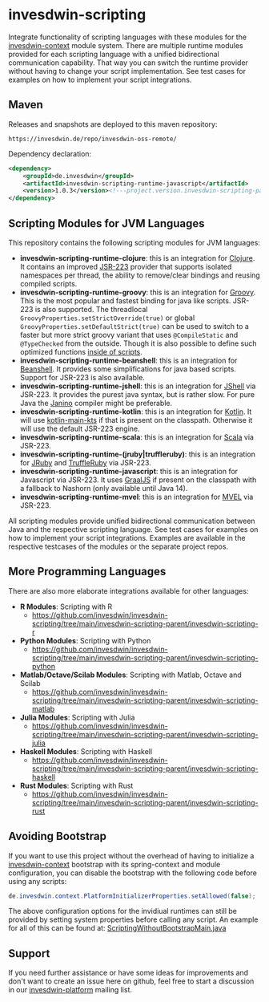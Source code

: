 # invesdwin-scripting

Integrate functionality of scripting languages with these modules for the [invesdwin-context](https://github.com/subes/invesdwin-context) module system. There are multiple runtime modules provided for each scripting language with a unified bidirectional communication capability. That way you can switch the runtime provider without having to change your script implementation. See test cases for examples on how to implement your script integrations.

## Maven

Releases and snapshots are deployed to this maven repository:
```
https://invesdwin.de/repo/invesdwin-oss-remote/
```

Dependency declaration:
```xml
<dependency>
	<groupId>de.invesdwin</groupId>
	<artifactId>invesdwin-scripting-runtime-javascript</artifactId>
	<version>1.0.3</version><!---project.version.invesdwin-scripting-parent-->
</dependency>
```

## Scripting Modules for JVM Languages

This repository contains the following scripting modules for JVM languages:

- **invesdwin-scripting-runtime-clojure**: this is an integration for [Clojure](https://clojure.org/). It contains an improved [JSR-223](https://github.com/cnuernber/dtype-next/issues/52#issuecomment-1013689212) provider that supports isolated namespaces per thread, the ability to remove/clear bindings and reusing compiled scripts.
- **invesdwin-scripting-runtime-groovy**: this is an integration for [Groovy](https://groovy-lang.org/integrating.html). This is the most popular and fastest binding for java like scripts. JSR-223 is also supported. The threadlocal `GroovyProperties.setStrictOverride(true)` or global `GroovyProperties.setDefaultStrict(true)` can be used to switch to a faster but more strict groovy variant that uses `@CompileStatic` and `@TypeChecked` from the outside. Though it is also possible to define such optimized functions [inside of scripts](https://github.com/invesdwin/invesdwin-context/blob/master/invesdwin-context-parent/invesdwin-context-groovy/src/test/java/de/invesdwin/context/groovy/tests/hello/FileStrictHelloWorldScript.groovy).
- **invesdwin-scripting-runtime-beanshell**: this is an integration for [Beanshell](https://github.com/beanshell/beanshell). It provides some simplifications for java based scripts. Support for JSR-223 is also available.
- **invesdwin-scripting-runtime-jshell**: this is an integration for [JShell](https://github.com/dmac100/JShellScriptEngine) via JSR-223. It provides the purest java syntax, but is rather slow. For pure Java the [Janino](http://janino-compiler.github.io/janino/) compiler might be preferable.
- **invesdwin-scripting-runtime-kotlin**: this is an integration for [Kotlin](https://github.com/Kotlin/kotlin-script-examples). It will use [kotlin-main-kts](https://github.com/Kotlin/kotlin-script-examples/blob/master/jvm/main-kts/MainKts.md) if that is present on the classpath. Otherwise it will use the default JSR-223 engine.
- **invesdwin-scripting-runtime-scala**: this is an integration for [Scala](https://www.scala-lang.org/) via JSR-223.
- **invesdwin-scripting-runtime-(jruby|truffleruby)**: this is an integration for [JRuby](https://www.jruby.org/) and [TruffleRuby](https://www.graalvm.org/ruby/) via JSR-223.
- **invesdwin-scripting-runtime-javascript**: this is an integration for Javascript via JSR-223. It uses [GraalJS](https://github.com/oracle/graaljs) if present on the classpath with a fallback to Nashorn (only available until Java 14).
- **invesdwin-scripting-runtime-mvel**: this is an integration for [MVEL](https://github.com/mvel/mvel) via JSR-223.

All scripting modules provide unified bidirectional communication between Java and the respective scripting language. See test cases for examples on how to implement your script integrations.
Examples are available in the respective testcases of the modules or the separate project repos.

## More Programming Languages

There are also more elaborate integrations available for other languages:

- **R Modules**: Scripting with R
	- https://github.com/invesdwin/invesdwin-scripting/tree/main/invesdwin-scripting-parent/invesdwin-scripting-r 
- **Python Modules**: Scripting with Python
	- https://github.com/invesdwin/invesdwin-scripting/tree/main/invesdwin-scripting-parent/invesdwin-scripting-python
- **Matlab/Octave/Scilab Modules**: Scripting with Matlab, Octave and Scilab
	- https://github.com/invesdwin/invesdwin-scripting/tree/main/invesdwin-scripting-parent/invesdwin-scripting-matlab
- **Julia Modules**: Scripting with Julia
	- https://github.com/invesdwin/invesdwin-scripting/tree/main/invesdwin-scripting-parent/invesdwin-scripting-julia
- **Haskell Modules**: Scripting with Haskell
	- https://github.com/invesdwin/invesdwin-scripting/tree/main/invesdwin-scripting-parent/invesdwin-scripting-haskell
- **Rust Modules**: Scripting with Rust
	- https://github.com/invesdwin/invesdwin-scripting/tree/main/invesdwin-scripting-parent/invesdwin-scripting-rust

## Avoiding Bootstrap

If you want to use this project without the overhead of having to initialize a [invesdwin-context](https://github.com/invesdwin/invesdwin-context) bootstrap with its spring-context and module configuration, you can disable the bootstrap with the following code before using any scripts:

```java
de.invesdwin.context.PlatformInitializerProperties.setAllowed(false);
```

The above configuration options for the invidiual runtimes can still be provided by setting system properties before calling any script. An example for all of this can be found at: [ScriptingWithoutBootstrapMain.java](https://github.com/invesdwin/invesdwin-context/blob/master/tests/otherproject-noparent-bom-test/src/main/java/com/otherproject/scripting/ScriptingWithoutBootstrapMain.java)

## Support

If you need further assistance or have some ideas for improvements and don't want to create an issue here on github, feel free to start a discussion in our [invesdwin-platform](https://groups.google.com/forum/#!forum/invesdwin-platform) mailing list.
